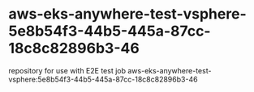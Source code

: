 # aws-eks-anywhere-test-vsphere-5e8b54f3-44b5-445a-87cc-18c8c82896b3-46
repository for use with E2E test job aws-eks-anywhere-test-vsphere:5e8b54f3-44b5-445a-87cc-18c8c82896b3-46
